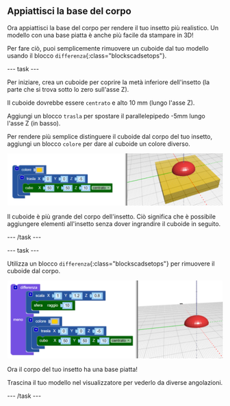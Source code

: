 ## Appiattisci la base del corpo

Ora appiattisci la base del corpo per rendere il tuo insetto più realistico. Un modello con una base piatta è anche più facile da stampare in 3D!

Per fare ciò, puoi semplicemente rimuovere un cuboide dal tuo modello usando il blocco `differenza`{:class="blockscadsetops"}.

--- task ---

Per iniziare, crea un cuboide per coprire la metà inferiore dell'insetto (la parte che si trova sotto lo zero sull'asse Z).

Il cuboide dovrebbe essere `centrato` e alto 10 mm (lungo l'asse Z).

Aggiungi un blocco `trasla` per spostare il parallelepipedo -5mm lungo l'asse Z (in basso).

Per rendere più semplice distinguere il cuboide dal corpo del tuo insetto, aggiungi un blocco `colore` per dare al cuboide un colore diverso.

![screenshot](images/bug-body-cuboid.png)

Il cuboide è più grande del corpo dell'insetto. Ciò significa che è possibile aggiungere elementi all'insetto senza dover ingrandire il cuboide in seguito.

--- /task ---

--- task ---

Utilizza un blocco `differenza`{:class="blockscadsetops"} per rimuovere il cuboide dal corpo.

![screenshot](images/bug-difference.png)

Ora il corpo del tuo insetto ha una base piatta!

Trascina il tuo modello nel visualizzatore per vederlo da diverse angolazioni.

--- /task ---



  

